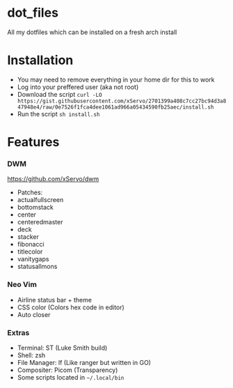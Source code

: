 # dot_files
All my dotfiles which can be installed on a fresh arch install

# Installation
+ You may need to remove everything in your home dir for this to work
+ Log into your preffered user (aka not root)
+ Download the script `curl -LO https://gist.githubusercontent.com/xServo/2701399a408c7cc27bc94d3a847948e4/raw/0e7526f1fca4dee1061ad966a05434590fb25aec/install.sh`
+ Run the script `sh install.sh`

# Features 

### DWM
https://github.com/xServo/dwm
+ Patches:
+ actualfullscreen
+ bottomstack
+ center
+ centeredmaster
+ deck
+ stacker
+ fibonacci
+ titlecolor
+ vanitygaps
+ statusallmons

### Neo Vim
+ Airline status bar + theme
+ CSS color (Colors hex code in editor)
+ Auto closer

### Extras
+ Terminal: ST (Luke Smith build)
+ Shell: zsh
+ File Manager: lf (Like ranger but written in GO)
+ Compositer: Picom (Transparency)
+ Some scripts located in `~/.local/bin`
